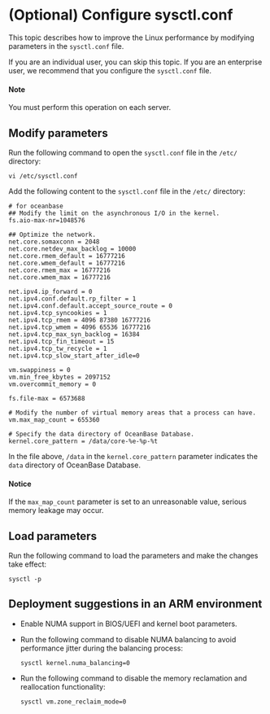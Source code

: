 # (Optional) Configure sysctl.conf

This topic describes how to improve the Linux performance by modifying parameters in the `sysctl.conf` file.

If you are an individual user, you can skip this topic. If you are an enterprise user, we recommend that you configure the `sysctl.conf` file.

<main id="notice" type='explain'>
  <h4>Note</h4>
  <p>You must perform this operation on each server. </p>
</main>

## Modify parameters

Run the following command to open the `sysctl.conf` file in the `/etc/` directory:

```shell
vi /etc/sysctl.conf
```

Add the following content to the `sysctl.conf` file in the `/etc/` directory:

```shell
# for oceanbase
## Modify the limit on the asynchronous I/O in the kernel.
fs.aio-max-nr=1048576

## Optimize the network.
net.core.somaxconn = 2048
net.core.netdev_max_backlog = 10000
net.core.rmem_default = 16777216
net.core.wmem_default = 16777216
net.core.rmem_max = 16777216
net.core.wmem_max = 16777216

net.ipv4.ip_forward = 0
net.ipv4.conf.default.rp_filter = 1
net.ipv4.conf.default.accept_source_route = 0
net.ipv4.tcp_syncookies = 1
net.ipv4.tcp_rmem = 4096 87380 16777216
net.ipv4.tcp_wmem = 4096 65536 16777216
net.ipv4.tcp_max_syn_backlog = 16384
net.ipv4.tcp_fin_timeout = 15
net.ipv4.tcp_tw_recycle = 1
net.ipv4.tcp_slow_start_after_idle=0

vm.swappiness = 0
vm.min_free_kbytes = 2097152
vm.overcommit_memory = 0

fs.file-max = 6573688

# Modify the number of virtual memory areas that a process can have.
vm.max_map_count = 655360

# Specify the data directory of OceanBase Database.
kernel.core_pattern = /data/core-%e-%p-%t
```

In the file above, `/data` in the `kernel.core_pattern` parameter indicates the `data` directory of OceanBase Database.

<main id="notice" type='notice'>
   <h4>Notice</h4>
   <p>If the <code>max_map_count</code> parameter is set to an unreasonable value, serious memory leakage may occur.  </p>
</main>

## Load parameters

Run the following command to load the parameters and make the changes take effect:

```shell
sysctl -p
```

## Deployment suggestions in an ARM environment

* Enable NUMA support in BIOS/UEFI and kernel boot parameters.

* Run the following command to disable NUMA balancing to avoid performance jitter during the balancing process:

  ```shell
  sysctl kernel.numa_balancing=0
  ```

* Run the following command to disable the memory reclamation and reallocation functionality:

  ```shell
  sysctl vm.zone_reclaim_mode=0
  ```